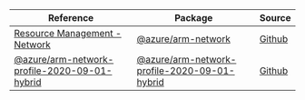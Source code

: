 | Reference | Package | Source |
|---|---|---|
|[Resource Management - Network](arm-network-readme.md)|[@azure/arm-network](https://www.npmjs.com/package/@azure/arm-network)|[Github](https://github.com/Azure/azure-sdk-for-js/blob/main/sdk/network/arm-network)|
|[@azure/arm-network-profile-2020-09-01-hybrid](arm-network-profile-2020-09-01-hybrid-readme.md)|[@azure/arm-network-profile-2020-09-01-hybrid](https://www.npmjs.com/package/@azure/arm-network-profile-2020-09-01-hybrid)|[Github](https://github.com/Azure/azure-sdk-for-js/blob/main/sdk/network/arm-network-profile-2020-09-01-hybrid)|
